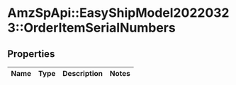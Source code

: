 # AmzSpApi::EasyShipModel20220323::OrderItemSerialNumbers

## Properties
Name | Type | Description | Notes
------------ | ------------- | ------------- | -------------

